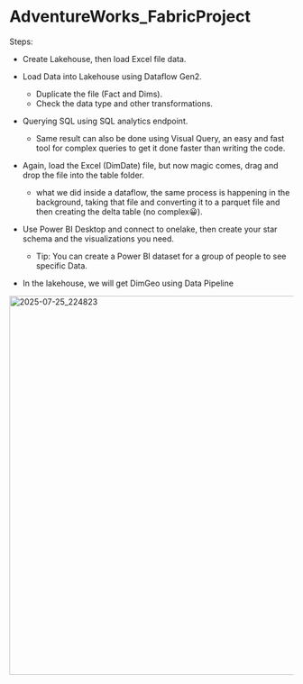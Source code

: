 # AdventureWorks_FabricProject

Steps:
- Create Lakehouse, then load Excel file data.
- Load Data into Lakehouse using Dataflow Gen2.
  - Duplicate the file (Fact and Dims).
  - Check the data type and other transformations.
- Querying SQL using SQL analytics endpoint.
  - Same result can also be done using Visual Query, an easy and fast tool for complex queries to get it done faster than writing the code.
 
    
- Again, load the Excel (DimDate) file, but now magic comes, drag and drop the file into the table folder.
  - what we did inside a dataflow, the same process is happening in the background, taking that file and converting it to a parquet file and then creating the delta table (no complex😀).

- Use Power BI Desktop and connect to onelake, then create your star schema and the visualizations you need.
  - Tip: You can create a Power BI dataset for a group of people to see specific Data.
 
- In the lakehouse, we will get DimGeo using Data Pipeline
 

<img width="1550" height="673" alt="2025-07-25_224823" src="https://github.com/user-attachments/assets/07510865-cbf2-45e9-904b-529e5fcad68c" />
